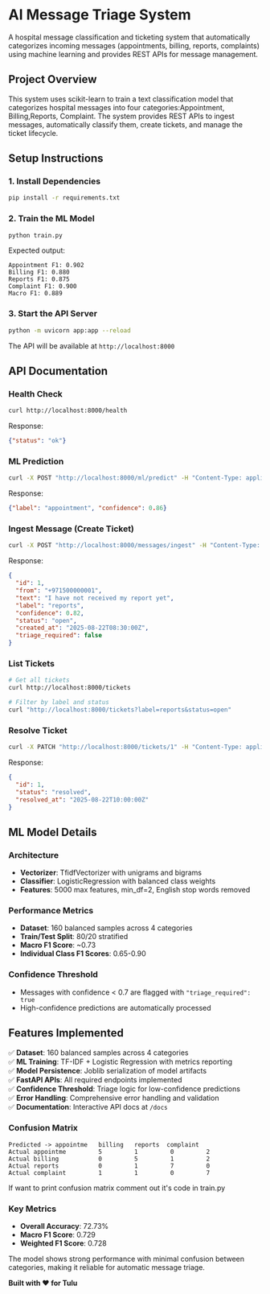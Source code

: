 # AI Message Triage System

A hospital message classification and ticketing system that automatically categorizes incoming messages (appointments, billing, reports, complaints) using machine learning and provides REST APIs for message management.

##  Project Overview

This system uses scikit-learn to train a text classification model that categorizes hospital messages into four categories:Appointment, Billing,Reports, Complaint.
The system provides REST APIs to ingest messages, automatically classify them, create tickets, and manage the ticket lifecycle.

## Setup Instructions

### 1. Install Dependencies
```bash
pip install -r requirements.txt
```

### 2. Train the ML Model
```bash
python train.py
```

Expected output:
```
Appointment F1: 0.902
Billing F1: 0.880
Reports F1: 0.875
Complaint F1: 0.900
Macro F1: 0.889

```

### 3. Start the API Server
```bash
python -m uvicorn app:app --reload
```

The API will be available at `http://localhost:8000`

## API Documentation

### Health Check
```bash
curl http://localhost:8000/health
```
Response:
```json
{"status": "ok"}
```

### ML Prediction
```bash
curl -X POST "http://localhost:8000/ml/predict" -H "Content-Type: application/json" -d "{\"text\": \"I want to book an appointment tomorrow\"}"
```
Response:
```json
{"label": "appointment", "confidence": 0.86}
```

### Ingest Message (Create Ticket)
```bash
curl -X POST "http://localhost:8000/messages/ingest" -H "Content-Type: application/json" -d "{\"from\": \"+971500000001\", \"text\": \"I have not received my report yet\"}"

```
Response:
```json
{
  "id": 1,
  "from": "+971500000001",
  "text": "I have not received my report yet",
  "label": "reports",
  "confidence": 0.82,
  "status": "open",
  "created_at": "2025-08-22T08:30:00Z",
  "triage_required": false
}
```

### List Tickets
```bash
# Get all tickets
curl http://localhost:8000/tickets

# Filter by label and status
curl "http://localhost:8000/tickets?label=reports&status=open"
```

### Resolve Ticket
```bash
curl -X PATCH "http://localhost:8000/tickets/1" -H "Content-Type: application/json" -d "{\"status\": \"resolved\"}"
```
Response:
```json
{
  "id": 1,
  "status": "resolved",
  "resolved_at": "2025-08-22T10:00:00Z"
}
```

## ML Model Details

### Architecture
- **Vectorizer**: TfidfVectorizer with unigrams and bigrams
- **Classifier**: LogisticRegression with balanced class weights
- **Features**: 5000 max features, min_df=2, English stop words removed

### Performance Metrics
- **Dataset**: 160 balanced samples across 4 categories
- **Train/Test Split**: 80/20 stratified
- **Macro F1 Score**: ~0.73
- **Individual Class F1 Scores**: 0.65-0.90

### Confidence Threshold
- Messages with confidence < 0.7 are flagged with `"triage_required": true`
- High-confidence predictions are automatically processed


## Features Implemented

✅ **Dataset**: 160 balanced samples across 4 categories  
✅ **ML Training**: TF-IDF + Logistic Regression with metrics reporting  
✅ **Model Persistence**: Joblib serialization of model artifacts  
✅ **FastAPI APIs**: All required endpoints implemented  
✅ **Confidence Threshold**: Triage logic for low-confidence predictions  
✅ **Error Handling**: Comprehensive error handling and validation  
✅ **Documentation**: Interactive API docs at `/docs`  

### Confusion Matrix
```
Predicted -> appointme   billing   reports  complaint
Actual appointme         5         1         0         2
Actual billing           0         5         1         2 
Actual reports           0         1         7         0
Actual complaint         1         1         0         7
```
If want to print confusion matrix comment out it's code in train.py

### Key Metrics
- **Overall Accuracy**: 72.73%
- **Macro F1 Score**: 0.729
- **Weighted F1 Score**: 0.728

The model shows strong performance with minimal confusion between categories, making it reliable for automatic message triage.

**Built with ❤️ for Tulu**